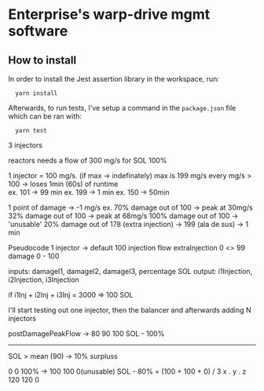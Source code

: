 # Enterprise's warp-drive mgmt software

## How to install

In order to install the Jest assertion library in the workspace, run:

```
  yarn install
```

Afterwards, to run tests, I've setup a command in the `package.json` file which can be ran with:

```
  yarn test
```

3 injectors

reactors needs a flow of 300 mg/s for SOL 100%

1 injector = 100 mg/s. (if max -> indefinately)
max is 199 mg/s
every mg/s > 100 -> loses 1min (60s) of runtime  
 ex. 101 -> 99 min
ex. 199 -> 1 min
ex. 150 -> 50min

1 point of damage -> -1 mg/s
ex. 70% damage out of 100 -> peak at 30mg/s
32% damage out of 100 -> peak at 68mg/s
100% damage out of 100 -> 'unusable'
20% damage out of 178 (extra injection) -> 199 (ala de sus) -> 1 min

Pseudocode
1 injector -> default 100 injection flow
extraInjection 0 <> 99
damage 0 - 100

inputs: damageI1, damageI2, damageI3, percentage SOL
output: i1Injection, i2Injection, i3Injection

if i1Inj + i2Inj + i3Inj = 3000 => 100 SOL

I'll start testing out one injector, then the balancer and afterwards adding N injectors

<!-- cum sa faci pe toate sa crape deodata -->

postDamagePeakFlow -> 80 90 100
SOL - 100%

---

SOL > mean (90) -> 10% surpluss

0 0 100% -> 100 100 0(unusable)
SOL - 80% = (100 + 100 + 0) / 3
x . y . z
120 120 0
